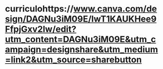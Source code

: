 # curriculohttps://www.canva.com/design/DAGNu3iM09E/IwT1KAUKHee9FfpjGxv2lw/edit?utm_content=DAGNu3iM09E&utm_campaign=designshare&utm_medium=link2&utm_source=sharebutton
